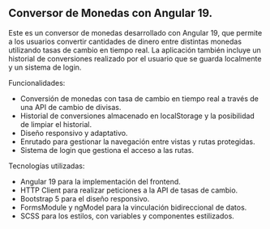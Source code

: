 ## Conversor de Monedas con Angular 19.
Este es un conversor de monedas desarrollado con Angular 19, que permite a los usuarios convertir cantidades de dinero entre distintas monedas utilizando tasas de cambio en tiempo real. La aplicación también incluye un historial de conversiones realizado por el usuario que se guarda localmente y un sistema de login.

Funcionalidades:
- Conversión de monedas con tasa de cambio en tiempo real a través de una API de cambio de divisas.
- Historial de conversiones almacenado en localStorage y la posibilidad de limpiar el historial.
- Diseño responsivo y adaptativo.
- Enrutado para gestionar la navegación entre vistas y rutas protegidas.
- Sistema de login que gestiona el acceso a las rutas.

Tecnologías utilizadas:
- Angular 19 para la implementación del frontend.
- HTTP Client para realizar peticiones a la API de tasas de cambio.
- Bootstrap 5 para el diseño responsivo.
- FormsModule y ngModel para la vinculación bidireccional de datos.
- SCSS para los estilos, con variables y componentes estilizados.
